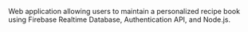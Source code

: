 Web application allowing users to maintain a personalized recipe book using Firebase Realtime Database, Authentication API, and Node.js.

